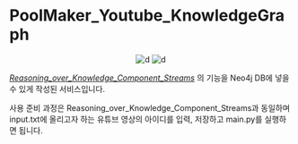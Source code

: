 <h1>PoolMaker_Youtube_KnowledgeGraph</h1>

<div align="center">

![d](https://img.shields.io/badge/-Python3-3776AB?style=flat-square&logo=python&logoColor=FFFFFF) ![d](https://img.shields.io/badge/-Neo4j-4581C3?style=flat-square&logo=neo4j&logoColor=FFFFFF)  

</div>

*[Reasoning_over_Knowledge_Component_Streams](https://github.com/BonhyeonGu/PoolMaker_Youtube_KnowledgeGraph)* 의 기능을 Neo4j DB에 넣을 수 있게 작성된 서비스입니다.

사용 준비 과정은 Reasoning_over_Knowledge_Component_Streams과 동일하며  
input.txt에 올리고자 하는 유튜브 영상의 아이디를 입력, 저장하고 main.py를 실행하면 됩니다.
